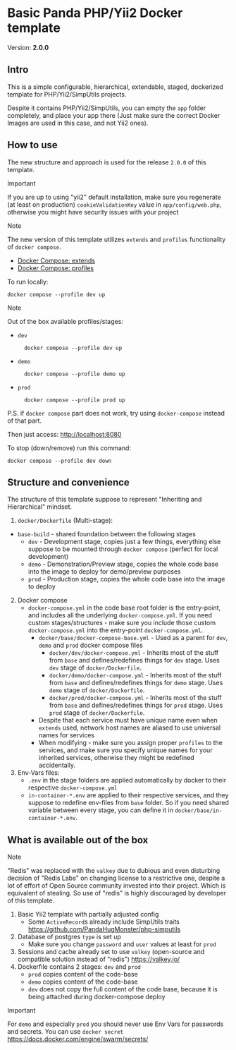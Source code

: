 # Basic Panda PHP/Yii2 Docker template


Version: **2.0.0**


## Intro
This is a simple configurable, hierarchical, extendable, staged, dockerized template for PHP/Yii2/SimpUtils projects.


Despite it contains PHP/Yii2/SimpUtils, you can empty the `app` folder completely, and
place your app there (Just make sure the correct Docker Images are used in this case, and not
Yii2 ones).

## How to use

The new structure and approach is used for the release `2.0.0` of this template.

> [!IMPORTANT]
> If you are up to using "yii2" default installation, make sure you regenerate (at least on production)
> `cookieValidationKey` value in `app/config/web.php`,
> otherwise you might have security issues with your project

> [!NOTE]
> The new version of this template utilizes `extends` and `profiles` functionality of `docker compose`.
> * [Docker Compose: extends](https://docs.docker.com/compose/multiple-compose-files/extends/)
> * [Docker Compose: profiles](https://docs.docker.com/compose/profiles/)

To run locally:

```shell
docker compose --profile dev up
```


> [!NOTE]
> Out of the box available profiles/stages:
> * `dev`
>   ```shell
>     docker compose --profile dev up
>   ```
> * `demo`
>   ```shell
>     docker compose --profile demo up
>   ```
> * `prod`
>   ```shell
>     docker compose --profile prod up
>   ```

P.S. if `docker compose` part does not work, try using `docker-compose` instead of that part.

Then just access: [http://localhost:8080](http://localhost:8080)

To stop (down/remove) run this command:
```shell
docker compose --profile dev down
```

## Structure and convenience

The structure of this template suppose to represent "Inheriting and Hierarchical" mindset.

1. `docker/Dockerfile` (Multi-stage):
  * `base-build` - shared foundation between the following stages
    * `dev` - Development stage, copies just a few things, 
      everything else suppose to be mounted through `docker compose` (perfect for local development)
    * `demo` - Demonstration/Preview stage, copies the whole code base into the image 
      to deploy for demo/preview purposes
    * `prod` - Production stage, copies the whole code base into the image to deploy
2. Docker compose
   * `docker-compose.yml` in the code base root folder is the entry-point,
     and includes all the underlying `docker-compose.yml`.
     If you need custom stages/structures - make sure you include those custom `docker-compose.yml`
     into the entry-point `docker-compose.yml`.
     * `docker/base/docker-compose-base.yml` - Used as a parent for `dev`, `demo` and `prod` docker compose files
       * `docker/dev/docker-compose.yml` - Inherits most of the stuff from `base` and 
         defines/redefines things for `dev` stage.
         Uses `dev` stage of `docker/Dockerfile`.
       * `docker/demo/docker-compose.yml` - Inherits most of the stuff from `base` and 
         defines/redefines things for `demo` stage.
         Uses `demo` stage of `docker/Dockerfile`.
       * `docker/prod/docker-compose.yml` - Inherits most of the stuff from `base` and 
         defines/redefines things for `prod` stage.
         Uses `prod` stage of `docker/Dockerfile`.
     * Despite that each service must have unique name even when `extends` used, network host names are
       aliased to use universal names for services
     * When modifying - make sure you assign proper `profiles` to the services, and make sure you specify unique 
       names for your inherited services, otherwise they might be redefined accidentally.
3. Env-Vars files:
   * `.env` in the stage folders are applied automatically by docker to their respective `docker-compose.yml`
   * `in-container-*.env` are applied to their respective services, and they suppose to redefine env-files
     from `base` folder. So if you need shared variable between every stage, you can define 
     it in `docker/base/in-container-*.env`.


## What is available out of the box

> [!NOTE]
> "Redis" was replaced with the `valkey` due to dubious and even disturbing decision of "Redis Labs"
> on changing license to a restrictive one, despite a lot of effort of Open Source community invested
> into their project. Which is equivalent of stealing. So use of "redis" is highly discouraged by developer
> of this template.

1. Basic Yii2 template with partially adjusted config
   * Some `ActiveRecord`s already include SimpUtils traits https://github.com/PandaHugMonster/php-simputils
2. Database of postgres `type` is set up
   * Make sure you change `password` and `user` values at least for `prod`
3. Sessions and cache already set to use `valkey` 
   (open-source and compatible solution instead of "redis") https://valkey.io/
4. Dockerfile contains 2 stages: `dev` and `prod`
   * `prod` copies content of the code-base
   * `demo` copies content of the code-base
   * `dev` does not copy the full content of the code base, because it is being attached during docker-compose deploy

> [!IMPORTANT]
> For `demo` and especially `prod` you should never use Env Vars for passwords and secrets.
> You can use `docker secret` https://docs.docker.com/engine/swarm/secrets/

